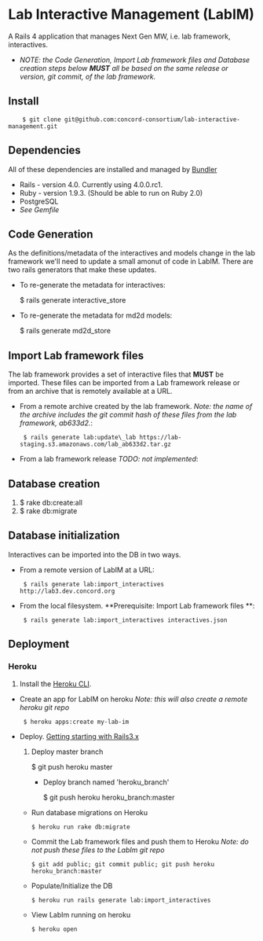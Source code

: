 Lab Interactive Management (LabIM)
===================================
A Rails 4 application that manages Next Gen MW, i.e. lab framework, interactives.

* <i>NOTE: the Code Generation, Import Lab framework files and Database
  creation steps below **MUST** all be based on the same release or
  version, git commit, of the lab framework.</i>


Install
-------

        $ git clone git@github.com:concord-consortium/lab-interactive-management.git

Dependencies
------------
All of these dependencies are installed and managed by [Bundler](http://gembundler.com/)

- Rails - version 4.0. Currently using 4.0.0.rc1.
- Ruby - version 1.9.3. (Should be able to run on Ruby 2.0)
- PostgreSQL
- *See Gemfile*

Code Generation
---------------
As the definitions/metadata of the interactives and models change in the lab
framework we'll need to update a small amonut of code in LabIM. There
are two rails generators that make these updates.

- To re-generate the metadata for interactives:

     $ rails generate interactive_store

- To re-generate the metadata for md2d models:

     $ rails generate md2d_store

Import Lab framework files
----------------------------------
The lab framework provides a set of interactive files that **MUST** be
imported. These files can be imported from a Lab framework release or from an archive that is remotely available at a URL.

- From a remote archive created by the lab framework. *Note: the name of the archive includes the git commit hash of these files from the lab framework, ab633d2.*:

       $ rails generate lab:update\_lab https://lab-staging.s3.amazonaws.com/lab_ab633d2.tar.gz

- From a lab framework release *TODO: not implemented*:


Database creation
-----------------
1. $ rake db:create:all
2. $ rake db:migrate

Database initialization
------------------------
Interactives can be imported into the DB in two ways.

- From a remote version of LabIM at a URL:

       $ rails generate lab:import_interactives http://lab3.dev.concord.org

- From the local filesystem. **Prerequisite: Import Lab framework files **:

       $ rails generate lab:import_interactives interactives.json

Deployment
----------
### Heroku
1. Install the [Heroku CLI](https://devcenter.heroku.com/articles/heroku-command#installing-the-heroku-cli).


* Create an app for LabIM on heroku *Note: this will also create a remote heroku git repo*

       $ heroku apps:create my-lab-im

* Deploy. [Getting starting with Rails3.x](https://devcenter.heroku.com/articles/rails3)
  1. Deploy master branch

       $ git push heroku master

       * Deploy branch named 'heroku_branch'

          $ git push heroku heroku_branch:master

  * Run database migrations on Heroku

        $ heroku run rake db:migrate

  * Commit the Lab framework files and push them to Heroku *Note: do not push these files to the LabIm git repo*

        $ git add public; git commit public; git push heroku heroku_branch:master

  * Populate/Initialize the DB

        $ heroku run rails generate lab:import_interactives

  * View LabIm running on heroku

        $ heroku open
